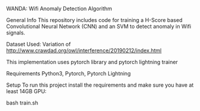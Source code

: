 WANDA: Wifi Anomaly Detection Algorithm

General Info
This repository includes code for training a H-Score based Convolutional Neural Network (CNN) and an SVM to detect anomaly in Wifi signals.

Dataset Used: Variation of http://www.crawdad.org/owl/interference/20190212/index.html

This implementation uses pytorch library and pytorch lightning trainer

Requirements
Python3, Pytorch, Pytorch Lightning

Setup
To run this project install the requirements and make sure you have at least 14GB GPU:

bash train.sh